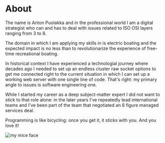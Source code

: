 
About
=====

The name is Anton Puolakka and in the professional world I am a digital strategist who can and has to deal with issues related to ISO OSI layers ranging from 3 to 8.

The domain in which I am applying my skills in is electric boating and the expected impact is no less than to revolutionarize the experience of free-time recreational boating.

In historical context I have experienced a technologial journey where decades ago I needed to set up an endless cluster raw socket options to get me connected right to the current situation in which I can set up a working web server with one single line of code. That's right: my primary angle to issues is software engineering one.

While I started my career as a deep subject-matter expert I did not want to stick to that role alone: in the later years I've repeatedly lead international teams and I've been part of the team that negotiated an 8 figure managed services deal.

Programming is like bicycling: once you get it, it sticks with you. And you love it!

![my mice face][rumble]

[rumble]: https://github.com/aalto-anton/markdown-here/raw/master/src/common/images/rumble.png "YOLO vs. smoking is bad for you"
